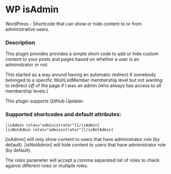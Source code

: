 WP isAdmin
============

WordPress - Shortcode that can show or hide content to or from administrative users.

### Description

This plugin provides provides a simple short code to add or hide custom content to your posts and pages based on whether a user is an administrator or not.

This started as a way around having an automatic redirect if somebody belonged to a specific WishListMember membership level but not wanting to redirect _off_ of the page if I was an admin (who always has access to all membership levels.)

This plugin supports GitHub Updater.

### Supported shortcodes and default attributes:

    [isAdmin roles="administrator"][/isAdmin]
    [isNotAdmin roles="administrator"][/isNotAdmin]

[isAdmin] will only show content to users that have administrator role (by default).
[isNotAdmin] will hide content to users that have administrator role (by default).

The *roles* parameter will accept a comma separated list of roles to check against different roles or multiple roles.